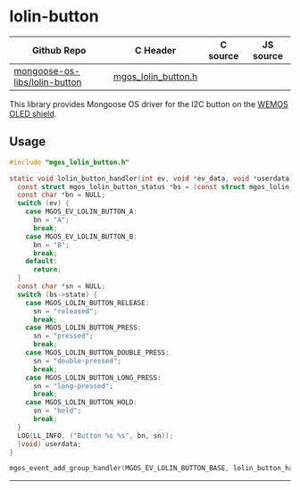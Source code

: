 # lolin-button
| Github Repo | C Header | C source  | JS source |
| ----------- | -------- | --------  | ----------------- |
| [mongoose-os-libs/lolin-button](https://github.com/mongoose-os-libs/lolin-button) | [mgos_lolin_button.h](https://github.com/mongoose-os-libs/lolin-button/blob/master/include/mgos_lolin_button.h) | &nbsp;  | &nbsp;         |



This library provides Mongoose OS driver for the I2C button on the [WEMOS OLED shield](https://wiki.wemos.cc/products:d1_mini_shields:oled_shield).

## Usage

```c
#include "mgos_lolin_button.h"

static void lolin_button_handler(int ev, void *ev_data, void *userdata) {
  const struct mgos_lolin_button_status *bs = (const struct mgos_lolin_button_status *) ev_data;
  const char *bn = NULL;
  switch (ev) {
    case MGOS_EV_LOLIN_BUTTON_A:
      bn = "A";
      break;
    case MGOS_EV_LOLIN_BUTTON_B:
      bn = "B";
      break;
    default:
      return;
  }
  const char *sn = NULL;
  switch (bs->state) {
    case MGOS_LOLIN_BUTTON_RELEASE:
      sn = "released";
      break;
    case MGOS_LOLIN_BUTTON_PRESS:
      sn = "pressed";
      break;
    case MGOS_LOLIN_BUTTON_DOUBLE_PRESS:
      sn = "double-pressed";
      break;
    case MGOS_LOLIN_BUTTON_LONG_PRESS:
      sn = "long-pressed";
      break;
    case MGOS_LOLIN_BUTTON_HOLD:
      sn = "held";
      break;
  }
  LOG(LL_INFO, ("Button %s %s", bn, sn));
  (void) userdata;
}

mgos_event_add_group_handler(MGOS_EV_LOLIN_BUTTON_BASE, lolin_button_handler, NULL);

```


 ----- 
